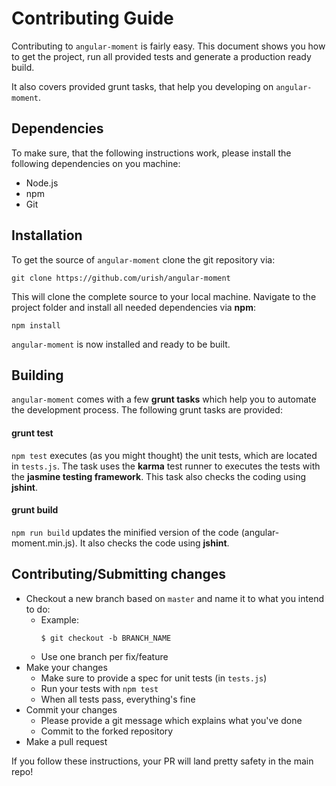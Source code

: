 # Contributing Guide

Contributing to `angular-moment` is fairly easy. This document shows you how to
get the project, run all provided tests and generate a production ready build.

It also covers provided grunt tasks, that help you developing on `angular-moment`.

## Dependencies

To make sure, that the following instructions work, please install the following dependencies
on you machine:

- Node.js
- npm
- Git

## Installation

To get the source of `angular-moment` clone the git repository via:

`git clone https://github.com/urish/angular-moment`

This will clone the complete source to your local machine. Navigate to the project folder
and install all needed dependencies via **npm**:

`npm install`

`angular-moment` is now installed and ready to be built.

## Building

`angular-moment` comes with a few **grunt tasks** which help you to automate
the development process. The following grunt tasks are provided:

#### grunt test

`npm test` executes (as you might thought) the unit tests, which are located
in `tests.js`. The task uses the **karma** test runner to executes the tests with
the **jasmine testing framework**. This task also checks the coding using **jshint**.

#### grunt build

`npm run build` updates the minified version of the code (angular-moment.min.js). It also
checks the code using **jshint**.

## Contributing/Submitting changes

- Checkout a new branch based on `master` and name it to what you intend to do:
  - Example:
    ````
    $ git checkout -b BRANCH_NAME
    ````
  - Use one branch per fix/feature
- Make your changes
  - Make sure to provide a spec for unit tests (in `tests.js`)
  - Run your tests with `npm test`
  - When all tests pass, everything's fine
- Commit your changes
  - Please provide a git message which explains what you've done
  - Commit to the forked repository
- Make a pull request

If you follow these instructions, your PR will land pretty safety in the main repo!
